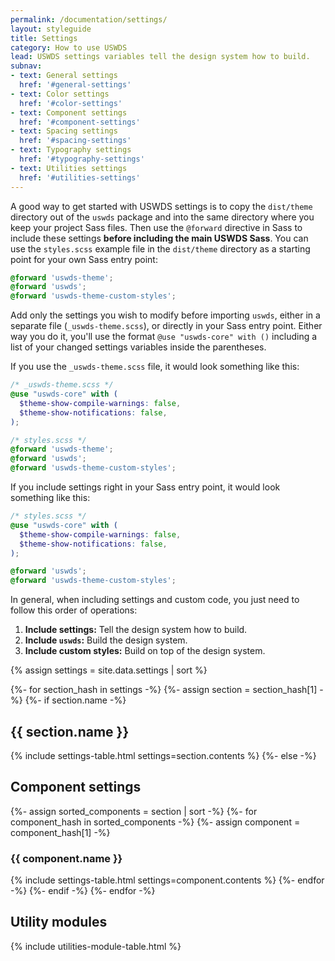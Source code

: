 ```yaml
---
permalink: /documentation/settings/
layout: styleguide
title: Settings
category: How to use USWDS
lead: USWDS settings variables tell the design system how to build.
subnav:
- text: General settings
  href: '#general-settings'
- text: Color settings
  href: '#color-settings'
- text: Component settings
  href: '#component-settings'
- text: Spacing settings
  href: '#spacing-settings'
- text: Typography settings
  href: '#typography-settings'
- text: Utilities settings
  href: '#utilities-settings'
---
```


A good way to get started with USWDS settings is to copy the `dist/theme` directory out of the `uswds` package and into the same directory where you keep your project Sass files. Then use the `@forward` directive in Sass to include these settings **before including the main USWDS Sass**. You can use the `styles.scss` example file in the `dist/theme` directory as a starting point for your own Sass entry point:

```scss
@forward 'uswds-theme';
@forward 'uswds';
@forward 'uswds-theme-custom-styles';
```

Add only the settings you wish to modify before importing `uswds`, either in a separate file (`_uswds-theme.scss`), or directly in your Sass entry point. Either way you do it, you'll use the format `@use "uswds-core" with ()` including a list of your changed settings variables inside the parentheses.

If you use the `_uswds-theme.scss` file, it would look something like this:

```scss
/* _uswds-theme.scss */
@use "uswds-core" with (
  $theme-show-compile-warnings: false,
  $theme-show-notifications: false,
);
```

```scss
/* styles.scss */
@forward 'uswds-theme';
@forward 'uswds';
@forward 'uswds-theme-custom-styles';
```

If you include settings right in your Sass entry point, it would look something like this:

```scss
/* styles.scss */
@use "uswds-core" with (
  $theme-show-compile-warnings: false,
  $theme-show-notifications: false,
);

@forward 'uswds';
@forward 'uswds-theme-custom-styles';
```

In general, when including settings and custom code, you just need to follow this order of operations:
1. **Include settings:** Tell the design system how to build.
1. **Include `uswds`:** Build the design system.
1. **Include custom styles:** Build on top of the design system.

{% assign settings = site.data.settings | sort %}

{%- for section_hash in settings -%}
  {%- assign section = section_hash[1] -%}
  {%- if section.name -%}
    <h2 id="{{ section.name | slugify }}">{{ section.name }}</h2>
    {% include settings-table.html
      settings=section.contents
    %}
  {%- else -%}
    <h2 id="component-settings">Component settings</h2>
    {%- assign sorted_components = section | sort -%}
    {%- for component_hash in sorted_components -%}
    {%- assign component = component_hash[1] -%}
      <h3 id="{{ component.name | slugify }}" class="border-bottom-2px padding-bottom-05 text-normal">{{ component.name }}</h3>
      {% include settings-table.html
        settings=component.contents
      %}
    {%- endfor -%}
  {%- endif -%}
{%- endfor -%}

<h2 id="utility-modules">Utility modules</h2>
{% include utilities-module-table.html %}
